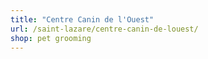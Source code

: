 ```yaml
---
title: "Centre Canin de l'Ouest"
url: /saint-lazare/centre-canin-de-louest/
shop: pet grooming
---
```

